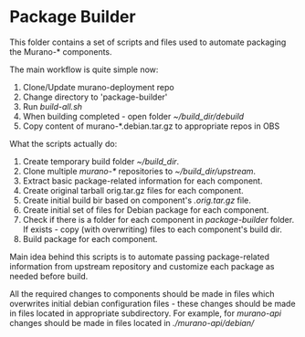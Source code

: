 # Package Builder

This folder contains a set of scripts and files used to automate packaging the Murano-* components.

The main workflow is quite simple now:

1. Clone/Update murano-deployment repo
2. Change directory to 'package-builder'
3. Run *build-all.sh*
4. When building completed - open folder *\~/build_dir/debuild*
5. Copy content of murano-*.debian.tar.gz to appropriate repos in OBS

What the scripts actually do:

1. Create temporary build folder *~/build_dir*.
2. Clone multiple *murano-\** repositories to *\~/build_dir/upstream*.
3. Extract basic package-related information for each component.
4. Create original tarball orig.tar.gz files for each component.
5. Create initial build bir based on component's *.orig.tar.gz* file.
5. Create initial set of files for Debian package for each component.
6. Check if there is a folder for each component in *package-builder* folder. If exists - copy (with overwriting) files to each component's build dir.
7. Build package for each component.

Main idea behind this scripts is to automate passing package-related information from upstream repository and customize each package as needed before build.

All the required changes to components should be made in files which overwrites initial debian configuration files - these changes should be made in files located in appropriate subdirectory. For example, for *murano-api* changes should be made in files located in *./murano-api/debian/*

